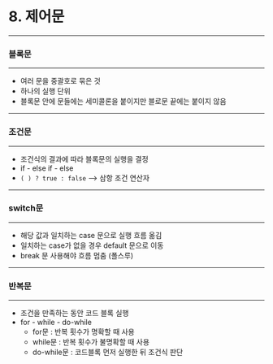 # 8. 제어문

---

### 블록문

---

- 여러 문을 중괄호로 묶은 것
- 하나의 실행 단위
- 블록문 안에 문들에는 세미콜론을 붙이지만 블로문 끝에는 붙이지 않음

---

### 조건문

---

- 조건식의 결과에 따라 블록문의 실행을 결정
- if - else if - else
- `( ) ? true : false` —> 삼항 조건 연산자

---

### switch문

---

- 해당 값과 일치하는 case 문으로 실행 흐름 옮김
- 일치하는 case가 없을 경우 default 문으로 이동
- break 문 사용해야 흐름 멈춤 (폴스루)

---

### 반복문

---

- 조건을 만족하는 동안 코드 블록 실행
- for - while - do-while
    - for문 : 반복 횟수가 명확할 때 사용
    - while문 : 반복 횟수가 불명확할 때 사용
    - do-while문 : 코드블록 먼저 실행한 뒤 조건식 판단
